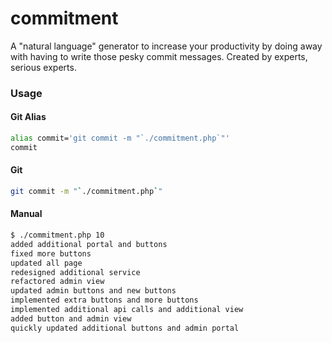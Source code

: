 # commitment
A "natural language" generator to increase your productivity by doing away with having to write those pesky commit messages. Created by experts, serious experts.

### Usage
#### Git Alias
```bash
alias commit='git commit -m "`./commitment.php`"'
commit
```

#### Git
```bash
git commit -m "`./commitment.php`"
```

#### Manual
```bash
$ ./commitment.php 10
added additional portal and buttons
fixed more buttons
updated all page
redesigned additional service
refactored admin view
updated admin buttons and new buttons
implemented extra buttons and more buttons
implemented additional api calls and additional view
added button and admin view
quickly updated additional buttons and admin portal
```
